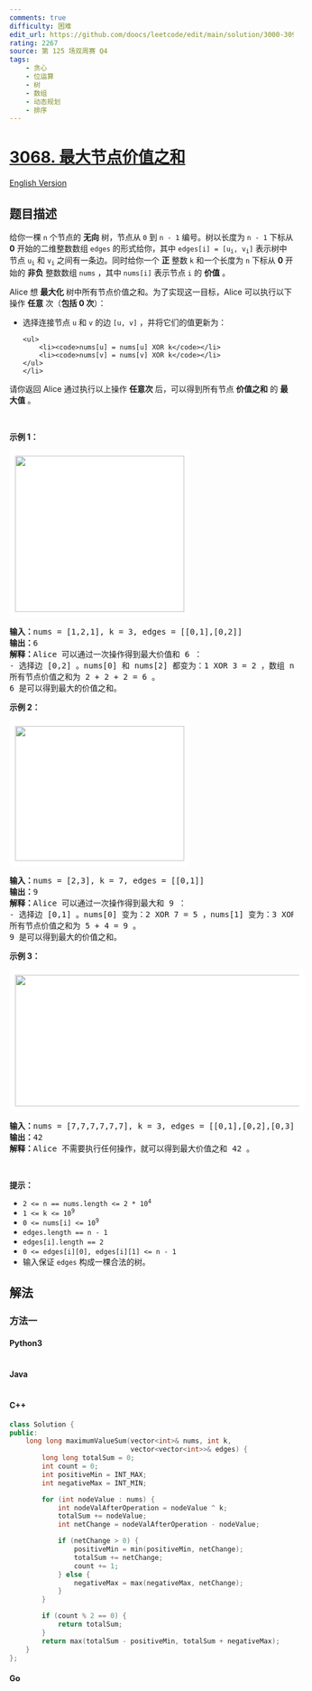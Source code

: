 ```yaml
---
comments: true
difficulty: 困难
edit_url: https://github.com/doocs/leetcode/edit/main/solution/3000-3099/3068.Find%20the%20Maximum%20Sum%20of%20Node%20Values/README.md
rating: 2267
source: 第 125 场双周赛 Q4
tags:
    - 贪心
    - 位运算
    - 树
    - 数组
    - 动态规划
    - 排序
---
```


<!-- problem:start -->

# [3068. 最大节点价值之和](https://leetcode.cn/problems/find-the-maximum-sum-of-node-values)

[English Version](/solution/3000-3099/3068.Find%20the%20Maximum%20Sum%20of%20Node%20Values/README_EN.md)

## 题目描述

<!-- description:start -->

<p>给你一棵 <code>n</code>&nbsp;个节点的 <strong>无向</strong>&nbsp;树，节点从 <code>0</code>&nbsp;到 <code>n - 1</code>&nbsp;编号。树以长度为 <code>n - 1</code>&nbsp;下标从 <strong>0</strong>&nbsp;开始的二维整数数组 <code>edges</code>&nbsp;的形式给你，其中&nbsp;<code>edges[i] = [u<sub>i</sub>, v<sub>i</sub>]</code>&nbsp;表示树中节点&nbsp;<code>u<sub>i</sub></code>&nbsp;和&nbsp;<code>v<sub>i</sub></code>&nbsp;之间有一条边。同时给你一个 <strong>正</strong>&nbsp;整数&nbsp;<code>k</code>&nbsp;和一个长度为 <code>n</code>&nbsp;下标从&nbsp;<strong>0</strong>&nbsp;开始的&nbsp;<strong>非负</strong>&nbsp;整数数组&nbsp;<code>nums</code>&nbsp;，其中&nbsp;<code>nums[i]</code>&nbsp;表示节点 <code>i</code>&nbsp;的 <strong>价值</strong>&nbsp;。</p>

<p>Alice&nbsp;想 <strong>最大化</strong>&nbsp;树中所有节点价值之和。为了实现这一目标，Alice 可以执行以下操作 <strong>任意</strong>&nbsp;次（<strong>包括</strong><strong>&nbsp;0 次</strong>）：</p>

<ul>
	<li>选择连接节点&nbsp;<code>u</code>&nbsp;和&nbsp;<code>v</code>&nbsp;的边&nbsp;<code>[u, v]</code>&nbsp;，并将它们的值更新为：

    <ul>
    	<li><code>nums[u] = nums[u] XOR k</code></li>
    	<li><code>nums[v] = nums[v] XOR k</code></li>
    </ul>
    </li>

</ul>

<p>请你返回 Alice 通过执行以上操作 <strong>任意次</strong>&nbsp;后，可以得到所有节点 <strong>价值之和</strong>&nbsp;的 <strong>最大值</strong>&nbsp;。</p>

<p>&nbsp;</p>

<p><strong class="example">示例 1：</strong></p>

<p><img alt="" src="https://fastly.jsdelivr.net/gh/doocs/leetcode@main/solution/3000-3099/3068.Find%20the%20Maximum%20Sum%20of%20Node%20Values/images/screenshot-2023-11-10-012513.png" style="width: 300px; height: 277px;padding: 10px; background: #fff; border-radius: .5rem;" /></p>

<pre>
<b>输入：</b>nums = [1,2,1], k = 3, edges = [[0,1],[0,2]]
<b>输出：</b>6
<b>解释：</b>Alice 可以通过一次操作得到最大价值和 6 ：
- 选择边 [0,2] 。nums[0] 和 nums[2] 都变为：1 XOR 3 = 2 ，数组 nums 变为：[1,2,1] -&gt; [2,2,2] 。
所有节点价值之和为 2 + 2 + 2 = 6 。
6 是可以得到最大的价值之和。
</pre>

<p><strong class="example">示例 2：</strong></p>

<p><img alt="" src="https://fastly.jsdelivr.net/gh/doocs/leetcode@main/solution/3000-3099/3068.Find%20the%20Maximum%20Sum%20of%20Node%20Values/images/screenshot-2024-01-09-220017.png" style="padding: 10px; background: rgb(255, 255, 255); border-radius: 0.5rem; width: 300px; height: 239px;" /></p>

<pre>
<b>输入：</b>nums = [2,3], k = 7, edges = [[0,1]]
<b>输出：</b>9
<b>解释：</b>Alice 可以通过一次操作得到最大和 9 ：
- 选择边 [0,1] 。nums[0] 变为：2 XOR 7 = 5 ，nums[1] 变为：3 XOR 7 = 4 ，数组 nums 变为：[2,3] -&gt; [5,4] 。
所有节点价值之和为 5 + 4 = 9 。
9 是可以得到最大的价值之和。
</pre>

<p><strong class="example">示例 3：</strong></p>

<p><img alt="" src="https://fastly.jsdelivr.net/gh/doocs/leetcode@main/solution/3000-3099/3068.Find%20the%20Maximum%20Sum%20of%20Node%20Values/images/screenshot-2023-11-10-012641.png" style="width: 600px; height: 233px;padding: 10px; background: #fff; border-radius: .5rem;" /></p>

<pre>
<b>输入：</b>nums = [7,7,7,7,7,7], k = 3, edges = [[0,1],[0,2],[0,3],[0,4],[0,5]]
<b>输出：</b>42
<b>解释：</b>Alice 不需要执行任何操作，就可以得到最大价值之和 42 。
</pre>

<p>&nbsp;</p>

<p><strong>提示：</strong></p>

<ul>
	<li><code>2 &lt;= n == nums.length &lt;= 2 * 10<sup>4</sup></code></li>
	<li><code>1 &lt;= k &lt;= 10<sup>9</sup></code></li>
	<li><code>0 &lt;= nums[i] &lt;= 10<sup>9</sup></code></li>
	<li><code>edges.length == n - 1</code></li>
	<li><code>edges[i].length == 2</code></li>
	<li><code>0 &lt;= edges[i][0], edges[i][1] &lt;= n - 1</code></li>
	<li>输入保证&nbsp;<code>edges</code>&nbsp;构成一棵合法的树。</li>
</ul>

<!-- description:end -->

## 解法

<!-- solution:start -->

### 方法一

<!-- tabs:start -->

#### Python3

```python

```

#### Java

```java

```

#### C++

```cpp
class Solution {
public:
    long long maximumValueSum(vector<int>& nums, int k,
                              vector<vector<int>>& edges) {
        long long totalSum = 0;
        int count = 0;
        int positiveMin = INT_MAX;
        int negativeMax = INT_MIN;

        for (int nodeValue : nums) {
            int nodeValAfterOperation = nodeValue ^ k;
            totalSum += nodeValue;
            int netChange = nodeValAfterOperation - nodeValue;

            if (netChange > 0) {
                positiveMin = min(positiveMin, netChange);
                totalSum += netChange;
                count += 1;
            } else {
                negativeMax = max(negativeMax, netChange);
            }
        }

        if (count % 2 == 0) {
            return totalSum;
        }
        return max(totalSum - positiveMin, totalSum + negativeMax);
    }
};
```

#### Go

```go

```

<!-- tabs:end -->

<!-- solution:end -->

<!-- problem:end -->
